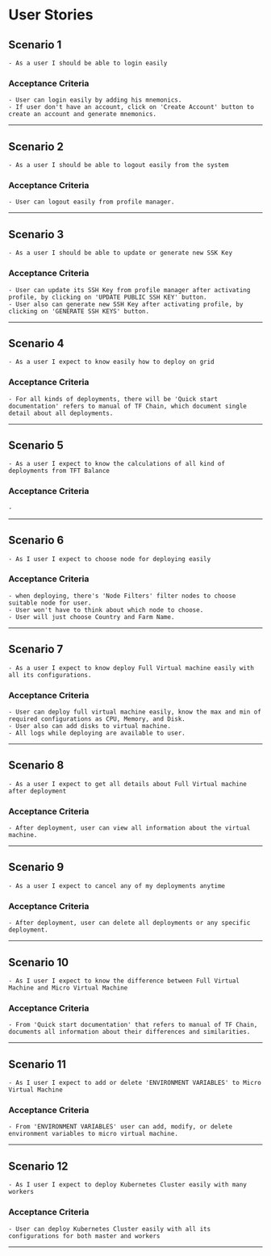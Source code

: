 # User Stories

## Scenario 1

    - As a user I should be able to login easily

### Acceptance Criteria

    - User can login easily by adding his mnemonics. 
    - If user don't have an account, click on 'Create Account' button to create an account and generate mnemonics.
---
## Scenario 2

    - As a user I should be able to logout easily from the system

### Acceptance Criteria

    - User can logout easily from profile manager. 
---
## Scenario 3

    - As a user I should be able to update or generate new SSK Key

### Acceptance Criteria

    - User can update its SSH Key from profile manager after activating profile, by clicking on 'UPDATE PUBLIC SSH KEY' button.
    - User also can generate new SSH Key after activating profile, by clicking on 'GENERATE SSH KEYS' button.
---
## Scenario 4

    - As a user I expect to know easily how to deploy on grid

### Acceptance Criteria

    - For all kinds of deployments, there will be 'Quick start documentation' refers to manual of TF Chain, which document single detail about all deployments.
---
## Scenario 5

    - As a user I expect to know the calculations of all kind of deployments from TFT Balance

### Acceptance Criteria
    - 
---
## Scenario 6

    - As I user I expect to choose node for deploying easily

### Acceptance Criteria

    - when deploying, there's 'Node Filters' filter nodes to choose suitable node for user.
    - User won't have to think about which node to choose. 
    - User will just choose Country and Farm Name.
---
## Scenario 7

    - As a user I expect to know deploy Full Virtual machine easily with all its configurations.

### Acceptance Criteria

    - User can deploy full virtual machine easily, know the max and min of required configurations as CPU, Memory, and Disk.
    - User also can add disks to virtual machine. 
    - All logs while deploying are available to user.

---
## Scenario 8

    - As a user I expect to get all details about Full Virtual machine after deployment

### Acceptance Criteria

    - After deployment, user can view all information about the virtual machine. 
---
## Scenario 9

    - As a user I expect to cancel any of my deployments anytime

### Acceptance Criteria

    - After deployment, user can delete all deployments or any specific deployment.
---
## Scenario 10

    - As I user I expect to know the difference between Full Virtual Machine and Micro Virtual Machine

### Acceptance Criteria

    - From 'Quick start documentation' that refers to manual of TF Chain, documents all information about their differences and similarities.
---
## Scenario 11

    - As I user I expect to add or delete 'ENVIRONMENT VARIABLES' to Micro Virtual Machine

### Acceptance Criteria

    - From 'ENVIRONMENT VARIABLES' user can add, modify, or delete environment variables to micro virtual machine.
---
## Scenario 12

    - As I user I expect to deploy Kubernetes Cluster easily with many workers 
### Acceptance Criteria

    - User can deploy Kubernetes Cluster easily with all its configurations for both master and workers 
---



